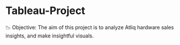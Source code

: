# Tableau-Project
📉 Objective: The aim of this project is to analyze Atliq hardware sales insights, and make insightful visuals.
